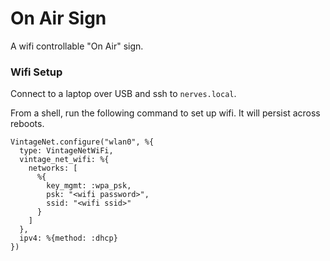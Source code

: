 # On Air Sign

A wifi controllable "On Air" sign.

### Wifi Setup

Connect to a laptop over USB and ssh to `nerves.local`.

From a shell, run the following command to set up wifi. It will persist across reboots.

```
VintageNet.configure("wlan0", %{
  type: VintageNetWiFi,
  vintage_net_wifi: %{
    networks: [
      %{
        key_mgmt: :wpa_psk,
        psk: "<wifi password>",
        ssid: "<wifi ssid>"
      }
    ]
  },
  ipv4: %{method: :dhcp}
})
```
